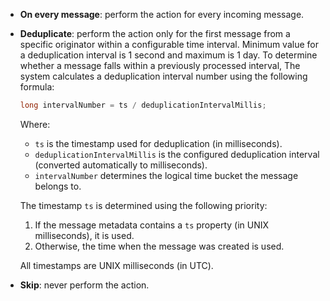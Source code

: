 - **On every message**: perform the action for every incoming message.
- **Deduplicate**: perform the action only for the first message from a specific originator within a configurable time interval. Minimum value for a deduplication interval is 1 second and maximum is 1 day.
  To determine whether a message falls within a previously processed interval,
  The system calculates a deduplication interval number using the following formula:
  ```java
  long intervalNumber = ts / deduplicationIntervalMillis;
  ```
  Where:
    - `ts` is the timestamp used for deduplication (in milliseconds).
    - `deduplicationIntervalMillis` is the configured deduplication interval (converted automatically to milliseconds).
    - `intervalNumber` determines the logical time bucket the message belongs to.

  The timestamp `ts` is determined using the following priority:
    1. If the message metadata contains a `ts` property (in UNIX milliseconds), it is used.
    2. Otherwise, the time when the message was created is used.

  All timestamps are UNIX milliseconds (in UTC).
- **Skip**: never perform the action.
